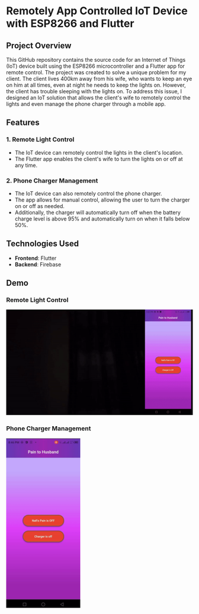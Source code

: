 # Remotely App Controlled IoT Device with ESP8266 and Flutter

## Project Overview

This GitHub repository contains the source code for an Internet of Things (IoT) device built using the ESP8266 microcontroller and a Flutter app for remote control. The project was created to solve a unique problem for my client. The client lives 400km away from his wife, who wants to keep an eye on him at all times, even at night he needs to keep the lights on. However, the client has trouble sleeping with the lights on. To address this issue, I designed an IoT solution that allows the client's wife to remotely control the lights and even manage the phone charger through a mobile app.

## Features

### 1. Remote Light Control
- The IoT device can remotely control the lights in the client's location.
- The Flutter app enables the client's wife to turn the lights on or off at any time.

### 2. Phone Charger Management
- The IoT device can also remotely control the phone charger.
- The app allows for manual control, allowing the user to turn the charger on or off as needed.
- Additionally, the charger will automatically turn off when the battery charge level is above 95% and automatically turn on when it falls below 50%.

## Technologies Used

- **Frontend**: Flutter
- **Backend**: Firebase

## Demo

### Remote Light Control
![Remote Light Control](assets/images/lighton.gif)

### Phone Charger Management
<img src="assets/images/chargeron.gif" alt="Image Description" width="200" >



